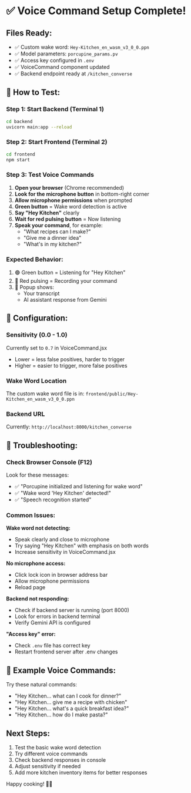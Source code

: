 # ✅ Voice Command Setup Complete!

## Files Ready:
- ✅ Custom wake word: `Hey-Kitchen_en_wasm_v3_0_0.ppn`
- ✅ Model parameters: `porcupine_params.pv`
- ✅ Access key configured in `.env`
- ✅ VoiceCommand component updated
- ✅ Backend endpoint ready at `/kitchen_converse`

## 🚀 How to Test:

### Step 1: Start Backend (Terminal 1)
```bash
cd backend
uvicorn main:app --reload
```

### Step 2: Start Frontend (Terminal 2)
```bash
cd frontend
npm start
```

### Step 3: Test Voice Commands
1. **Open your browser** (Chrome recommended)
2. **Look for the microphone button** in bottom-right corner
3. **Allow microphone permissions** when prompted
4. **Green button** = Wake word detection is active
5. **Say "Hey Kitchen"** clearly
6. **Wait for red pulsing button** = Now listening
7. **Speak your command**, for example:
   - "What recipes can I make?"
   - "Give me a dinner idea"
   - "What's in my kitchen?"

### Expected Behavior:
1. 🟢 Green button = Listening for "Hey Kitchen"
2. 🔴 Red pulsing = Recording your command
3. 💬 Popup shows:
   - Your transcript
   - AI assistant response from Gemini

## 🔧 Configuration:

### Sensitivity (0.0 - 1.0)
Currently set to `0.7` in VoiceCommand.jsx
- Lower = less false positives, harder to trigger
- Higher = easier to trigger, more false positives

### Wake Word Location
The custom wake word file is in:
`frontend/public/Hey-Kitchen_en_wasm_v3_0_0.ppn`

### Backend URL
Currently: `http://localhost:8000/kitchen_converse`

## 🐛 Troubleshooting:

### Check Browser Console (F12)
Look for these messages:
- ✅ "Porcupine initialized and listening for wake word"
- ✅ "Wake word 'Hey Kitchen' detected!"
- ✅ "Speech recognition started"

### Common Issues:

**Wake word not detecting:**
- Speak clearly and close to microphone
- Try saying "Hey Kitchen" with emphasis on both words
- Increase sensitivity in VoiceCommand.jsx

**No microphone access:**
- Click lock icon in browser address bar
- Allow microphone permissions
- Reload page

**Backend not responding:**
- Check if backend server is running (port 8000)
- Look for errors in backend terminal
- Verify Gemini API is configured

**"Access key" error:**
- Check `.env` file has correct key
- Restart frontend server after .env changes

## 📝 Example Voice Commands:

Try these natural commands:
- "Hey Kitchen... what can I cook for dinner?"
- "Hey Kitchen... give me a recipe with chicken"
- "Hey Kitchen... what's a quick breakfast idea?"
- "Hey Kitchen... how do I make pasta?"

## Next Steps:

1. Test the basic wake word detection
2. Try different voice commands
3. Check backend responses in console
4. Adjust sensitivity if needed
5. Add more kitchen inventory items for better responses

Happy cooking! 🍳✨
